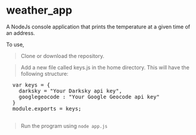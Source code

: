# weather_app
A NodeJs console application that prints the temperature at a given time of an address.

To use,
 > Clone or download the repository.
 
 > Add a new file called keys.js in the home directory. This will have the following structure:
 <pre>
  var keys = {
    darksky = "Your Darksky api key",
    googlegeocode : "Your Google Geocode api key"
  }
  module.exports = keys;
 </pre>
 
 
 >Run the program using <code>node app.js</code>
